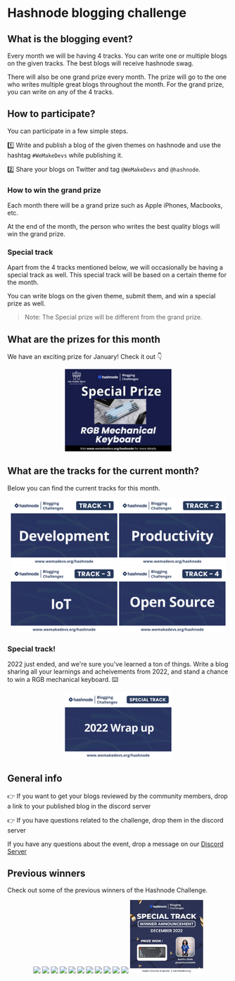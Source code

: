 # Hashnode blogging challenge

## What is the blogging event?

Every month we will be having 4 tracks. You can write one or multiple blogs on the given tracks. The best blogs will receive hashnode swag.

There will also be one grand prize every month. The prize will go to the one who writes multiple great blogs throughout the month. For the grand prize, you can write on any of the 4 tracks.

## How to participate?

You can participate in a few simple steps.

:one: Write and publish a blog of the given themes on hashnode and use the hashtag `#WeMakeDevs` while publishing it.

:two: Share your blogs on Twitter and tag `@WeMakeDevs` and `@hashnode`.

### How to win the grand prize
Each month there will be a grand prize such as Apple iPhones, Macbooks, etc.

At the end of the month, the person who writes the best quality blogs will win the grand prize.

### Special track
Apart from the 4 tracks mentioned below, we will occasionally be having a special track as well. This special track will be based on a certain theme for the month. 

You can write blogs on the given theme, submit them, and win a special prize as well. 

> Note: The Special prize will be different from the grand prize.

## What are the prizes for this month

We have an exciting prize for January! Check it out :point_down:

<p align="center">
    <img width="48%" src="../assets/hashnode/Special-Prize.png" />
</p>

## What are the tracks for the current month?
Below you can find the current tracks for this month.
<p align="center">
  <img width="48%" src="../assets/hashnode/Track-1.png" />
  <img width="48%" src="../assets/hashnode/Track-2.png" />
  <img width="48%" src="../assets/hashnode/Track-3.png" />
  <img width="48%" src="../assets/hashnode/Track-4.png" />
</p>

### Special track!

2022 just ended, and we're sure you've learned a ton of things. Write a blog sharing all your learnings and acheivements from 2022, and stand a chance to win a RGB mechanical keyboard. :keyboard:
<p align="center">
  <img width="48%" src="../assets/hashnode/Special-Track.png" />
 
</p>

## General info
👉 If you want to get your blogs reviewed by the community members, drop a link to your published blog in the discord server

👉 If you have questions related to the challenge, drop them in the discord server

If you have any questions about the event, drop a message on our [Discord Server](https://discord.com/invite/wemakedevs) 

## Previous winners

Check out some of the previous winners of the Hashnode Challenge.

<p align="center">
    
  <img width="33%" src="../assets/hashnode/Winner_May.jpg" />
  <img width="33%" src="../assets/hashnode/Winner_June.jpg" />
  <img width="33%" src="../assets/hashnode/Winner_July.jpg" />
  <img width="33%" src="../assets/hashnode/Winner_August.jpg" />
  <img width="33%" src="../assets/hashnode/Special_August.jpg" />
  <img width="33%" src="../assets/hashnode/Winner_September.jpg" />
  <img width="33%" src="../assets/hashnode/Special_September.jpg" />
  <img width="33%" src="../assets/hashnode/Winner_October.jpg" />
  <img width="33%" src="../assets/hashnode/Special_October.jpg" />
  <img width="33%" src="../assets/hashnode/Winner_November.jpg" />
  <img width="33%" src="../assets/hashnode/Special_November.jpg" />
  <img width="33%" src="../assets/hashnode/Special_December.jpg" />
</p>

